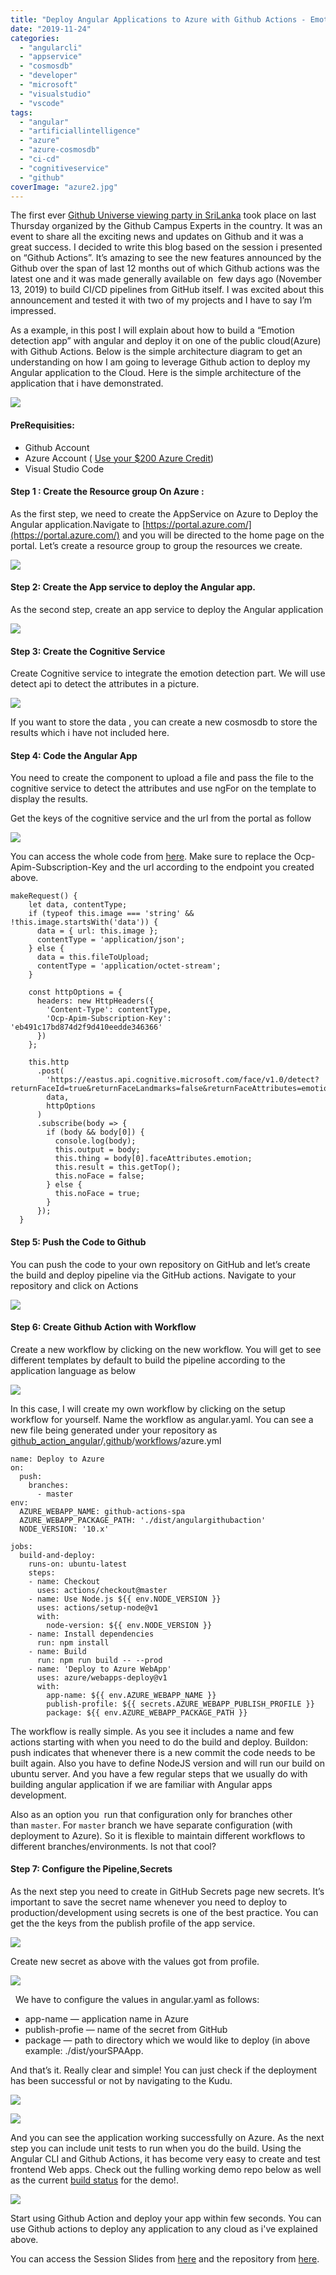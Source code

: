 ```yaml
---
title: "Deploy Angular Applications to Azure with Github Actions - Emotion Detection App"
date: "2019-11-24"
categories: 
  - "angularcli"
  - "appservice"
  - "cosmosdb"
  - "developer"
  - "microsoft"
  - "visualstudio"
  - "vscode"
tags: 
  - "angular"
  - "artificiallintelligence"
  - "azure"
  - "azure-cosmosdb"
  - "ci-cd"
  - "cognitiveservice"
  - "github"
coverImage: "azure2.jpg"
---
```


The first ever [Github Universe viewing party in SriLanka](https://www.facebook.com/pg/GitHubCommunityLK/photos/?tab=album&album_id=117412043051475&__xts__%5B0%5D=68.ARD0AqdfH6U5QAgDeeCdwuCnXplpBNaJcXpoel6Hrwjtvb4LyHd5mBQ5n6wS-qlWrXnEJGHlZSAFY32t8vnE4GZkSEqLAeKeYq_8b4td4GavjoEkJfiwoeipIemWyuUJRNLWYnenlFp7GP-4odhPya5plxFCHNTFNwbT9DDrkMl5zM_p1yx-xyI_p41kMhCyuWyTGngXc5FihXpgNtntmRW6XlvH10QU0KBEeY-t3JIwBanTuetuk1FNl63_-1xnEfCtZ-ZzZ9BW2OJt_WYCkK-A9fV2HpOICSAtuXQVBbvY6npHHMA-btBkYK9v-mrxPmnF9XICPoQ&__tn__=-UCH-R) took place on last Thursday organized by the Github Campus Experts in the country. It was an event to share all the exciting news and updates on Github and it was a great success. I decided to write this blog based on the session i presented on “Github Actions”. It’s amazing to see the new features announced by the Github over the span of last 12 months out of which Github actions was the latest one and it was made generally available on  few days ago (November 13, 2019) to build CI/CD pipelines from GitHub itself. I was excited about this announcement and tested it with two of my projects and I have to say I’m impressed.

As a example, in this post I will explain about how to build a “Emotion detection app” with angular and deploy it on one of the public cloud(Azure) with Github Actions. Below is the simple architecture diagram to get an understanding on how I am going to leverage Github action to deploy my Angular application to the Cloud. Here is the simple architecture of the application that i have demonstrated.

![](https://sajeetharan.wordpress.com/wp-content/uploads/2019/11/action.png?w=793)

#### PreRequisities:

- Github Account
- Azure Account ( [Use your $200 Azure Credit](https://nam06.safelinks.protection.outlook.com/?url=https%3A%2F%2Fazure.microsoft.com%2Fen-ca%2Ffree%2Fsearch%2F%3Fcdn%3Ddisable&data=02%7C01%7CSajeetharan.Sinnathurai%40microsoft.com%7C724c745f6f294d93e1d908d6b1dae67a%7C72f988bf86f141af91ab2d7cd011db47%7C1%7C0%7C636891952416842379&sdata=dAfe2fIuwhjdnY3s4nJBn8UQucbDeIqYDfdG1u4n1wA%3D&reserved=0))
- Visual Studio Code

#### Step 1 : Create the Resource group On Azure :

As the first step, we need to create the AppService on Azure to Deploy the Angular application.Navigate to [https://portal.azure.com/](https://portal.azure.com/) and you will be directed to the home page on the portal. Let’s create a resource group to group the resources we create.

![](https://sajeetharan.wordpress.com/wp-content/uploads/2019/11/1.jpg?w=1024)

#### Step 2: Create the App service to deploy the Angular app.

As the second step, create an app service to deploy the Angular application

![](https://sajeetharan.wordpress.com/wp-content/uploads/2019/11/2.jpg?w=1024)

#### Step 3: Create the Cognitive Service

Create Cognitive service to integrate the emotion detection part. We will use detect api to detect the attributes in a picture.

![](https://sajeetharan.wordpress.com/wp-content/uploads/2019/11/3.jpg?w=1024)

If you want to store the data , you can create a new cosmosdb to store the results which i have not included here.

#### Step 4: Code the Angular App

You need to create the component to upload a file and pass the file to the cognitive service to detect the attributes and use ngFor on the template to display the results.

Get the keys of the cognitive service and the url from the portal as follow

![](https://sajeetharan.wordpress.com/wp-content/uploads/2019/11/4.jpg?w=1024)

You can access the whole code from [here](https://github.com/sajeetharan/github_action_angular). Make sure to replace the Ocp-Apim-Subscription-Key and the url according to the endpoint you created above.

```
makeRequest() {
    let data, contentType;
    if (typeof this.image === 'string' && !this.image.startsWith('data')) {
      data = { url: this.image };
      contentType = 'application/json';
    } else {
      data = this.fileToUpload;
      contentType = 'application/octet-stream';
    }

    const httpOptions = {
      headers: new HttpHeaders({
        'Content-Type': contentType,
        'Ocp-Apim-Subscription-Key': 'eb491c17bd874d2f9d410eedde346366'
      })
    };

    this.http
      .post(
        'https://eastus.api.cognitive.microsoft.com/face/v1.0/detect?returnFaceId=true&returnFaceLandmarks=false&returnFaceAttributes=emotion',
        data,
        httpOptions
      )
      .subscribe(body => {
        if (body && body[0]) {
          console.log(body);
          this.output = body;
          this.thing = body[0].faceAttributes.emotion;
          this.result = this.getTop();
          this.noFace = false;
        } else {
          this.noFace = true;
        }
      });
  }
```

#### Step 5: Push the Code to Github

You can push the code to your own repository on GitHub and let’s create the build and deploy pipeline via the GitHub actions. Navigate to your repository and click on Actions

![](https://sajeetharan.wordpress.com/wp-content/uploads/2019/11/6.jpg?w=1024)

#### Step 6: Create Github Action with Workflow

Create a new workflow by clicking on the new workflow. You will get to see different templates by default to build the pipeline according to the application language as below

![](https://sajeetharan.wordpress.com/wp-content/uploads/2019/11/8.jpg?w=1024)

In this case, I will create my own workflow by clicking on the setup workflow for yourself. Name the workflow as angular.yaml. You can see a new file being generated under your repository as [github\_action\_angular](https://github.com/sajeetharan/github_action_angular)/[.github](https://github.com/sajeetharan/github_action_angular)/[workflows](https://github.com/sajeetharan/github_action_angular)/azure.yml

```
name: Deploy to Azure
on:
  push:
    branches:
      - master
env:
  AZURE_WEBAPP_NAME: github-actions-spa
  AZURE_WEBAPP_PACKAGE_PATH: './dist/angulargithubaction'
  NODE_VERSION: '10.x'

jobs:
  build-and-deploy:
    runs-on: ubuntu-latest
    steps:
    - name: Checkout
      uses: actions/checkout@master
    - name: Use Node.js ${{ env.NODE_VERSION }}
      uses: actions/setup-node@v1
      with:
        node-version: ${{ env.NODE_VERSION }}
    - name: Install dependencies
      run: npm install
    - name: Build
      run: npm run build -- --prod
    - name: 'Deploy to Azure WebApp'
      uses: azure/webapps-deploy@v1
      with:
        app-name: ${{ env.AZURE_WEBAPP_NAME }}
        publish-profile: ${{ secrets.AZURE_WEBAPP_PUBLISH_PROFILE }}
        package: ${{ env.AZURE_WEBAPP_PACKAGE_PATH }}
```

The workflow is really simple. As you see it includes a name and few actions starting with when you need to do the build and deploy. Buildon: push indicates that whenever there is a new commit the code needs to be built again. Also you have to define NodeJS version and will run our build on ubuntu server. And you have a few regular steps that we usually do with building angular application if we are familiar with Angular apps development.

Also as an option you  run that configuration only for branches other than `master`. For `master` branch we have separate configuration (with deployment to Azure). So it is flexible to maintain different workflows to different branches/environments. Is not that cool?

#### Step 7: Configure the Pipeline,Secrets

As the next step you need to create in GitHub Secrets page new secrets. It’s important to save the secret name whenever you need to deploy to production/development using secrets is one of the best practice. You can get the the keys from the publish profile of the app service.

![](https://sajeetharan.wordpress.com/wp-content/uploads/2019/11/9.jpg?w=1024)

Create new secret as above with the values got from profile.

![](https://sajeetharan.wordpress.com/wp-content/uploads/2019/11/10.jpg?w=1024)

  We have to configure the values in angular.yaml as follows:

- app-name — application name in Azure
- publish-profie — name of the secret from GitHub
- package — path to directory which we would like to deploy (in above example: ./dist/yourSPAApp.

And that’s it. Really clear and simple! You can just check if the deployment has been successful or not by navigating to the Kudu.

![](https://sajeetharan.wordpress.com/wp-content/uploads/2019/11/12.jpg?w=1024)

![](https://sajeetharan.wordpress.com/wp-content/uploads/2019/11/14.jpg?w=1024)

And you can see the application working successfully on Azure. As the next step you can include unit tests to run when you do the build. Using the Angular CLI and Github Actions, it has become very easy to create and test frontend Web apps. Check out the fulling working demo repo below as well as the current [build status](https://github.com/coryrylan/angular-github-actions/actions) for the demo!.

![](https://sajeetharan.wordpress.com/wp-content/uploads/2019/11/op.jpg?w=664)

Start using Github Action and deploy your app within few seconds. You can use Github actions to deploy any application to any cloud as i've explained above.

You can access the Session Slides from [here](https://slides.com/sajeetharan/githubopensource-enterprise/live#/) and the repository from [here](https://github.com/sajeetharan/github_action_angular).
